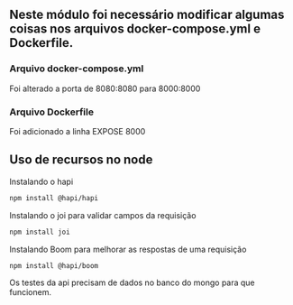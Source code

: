 ## Neste módulo foi necessário modificar algumas coisas nos arquivos docker-compose.yml e Dockerfile.

### Arquivo docker-compose.yml
Foi alterado a porta de 8080:8080 para 8000:8000

### Arquivo Dockerfile
Foi adicionado a linha EXPOSE 8000

## Uso de recursos no node

Instalando o hapi
```bash
npm install @hapi/hapi
```

Instalando o joi para validar campos da requisição
```bash
npm install joi
```

Instalando Boom para melhorar as respostas de uma requisição
```bash
npm install @hapi/boom
```

Os testes da api precisam de dados no banco do mongo para que funcionem.